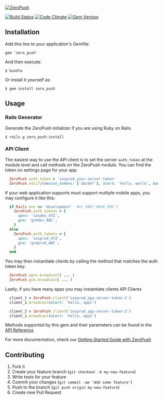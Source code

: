 [![ZeroPush](https://raw.github.com/ZeroPush/zero_push/master/zeropush-header.png)](https://zeropush.com)

[![Build Status](http://img.shields.io/travis/ZeroPush/zero_push.svg)](https://travis-ci.org/ZeroPush/zero_push) [![Code Climate](https://codeclimate.com/github/ZeroPush/zero_push/badges/gpa.svg)](https://codeclimate.com/github/ZeroPush/zero_push) [![Gem Version](http://img.shields.io/gem/v/zero_push.svg)](http://rubygems.org/gems/zero_push)

## Installation

Add this line to your application's Gemfile:

    gem 'zero_push'

And then execute:

    $ bundle

Or install it yourself as:

    $ gem install zero_push

## Usage

### Rails Generator
Generate the ZeroPush initializer if you are using Ruby on Rails.

    $ rails g zero_push:install

### API Client

The easiest way to use the API client is to set the server `auth_token` at the module level and call methods on the ZeroPush module. You can find the token on settings page for your app.

```ruby
  ZeroPush.auth_token = 'iosprod_your-server-token'
  ZeroPush.notify(device_tokens: ['abcdef'], alert: 'hello, world', badge: '+1', info: {user_id: 1234})
```

If your web application supports must support multiple mobile apps, you may configure it like this:

```ruby
  if Rails.env == 'development'  #or ENV['RACK_ENV']
    ZeroPush.auth_tokens = {
      apns: 'iosdev_XYZ',
      gcm: 'gcmdev_ABC',
    }
  else
    ZeroPush.auth_tokens = {
      apns: 'iosprod_XYZ',
      gcm: 'gcmprod_ABC',
    }
  end
```

You may then instantiate clients by calling the method that matches the auth token key:

```ruby
  ZeroPush.apns.broadcast( ... )
  ZeroPush.gcm.broadcast( ... )
```


Lastly, if you have many apps you may instantiate clients API Clients

```ruby
  client_1 = ZeroPush.client('iosprod_app-server-token-1')
  client_1.broadcast(alert: 'hello, app1')

  client_2 = ZeroPush.client('iosprod_app-server-token-2')
  client_1.broadcast(alert: 'hello, app2')
```

Methods supported by this gem and their parameters can be found in the [API Reference](https://zeropush.com/documentation/api_reference)

For more documentation, check our [Getting Started Guide with ZeroPush](https://zeropush.com/documentation)

## Contributing

1. Fork it
1. Create your feature branch (`git checkout -b my-new-feature`)
1. Write tests for your feature
1. Commit your changes (`git commit -am 'Add some feature'`)
1. Push to the branch (`git push origin my-new-feature`)
1. Create new Pull Request
